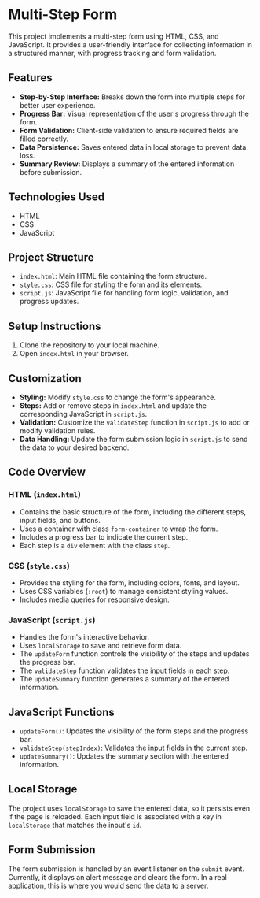 # Multi-Step Form

This project implements a multi-step form using HTML, CSS, and JavaScript. It provides a user-friendly interface for collecting information in a structured manner, with progress tracking and form validation.

## Features

-   **Step-by-Step Interface:** Breaks down the form into multiple steps for better user experience.
-   **Progress Bar:** Visual representation of the user's progress through the form.
-   **Form Validation:** Client-side validation to ensure required fields are filled correctly.
-   **Data Persistence:** Saves entered data in local storage to prevent data loss.
-   **Summary Review:** Displays a summary of the entered information before submission.

## Technologies Used

-   HTML
-   CSS
-   JavaScript

## Project Structure

-   `index.html`: Main HTML file containing the form structure.
-   `style.css`: CSS file for styling the form and its elements.
-   `script.js`: JavaScript file for handling form logic, validation, and progress updates.

## Setup Instructions

1.  Clone the repository to your local machine.
2.  Open `index.html` in your browser.

## Customization

-   **Styling:** Modify `style.css` to change the form's appearance.
-   **Steps:** Add or remove steps in `index.html` and update the corresponding JavaScript in `script.js`.
-   **Validation:** Customize the `validateStep` function in `script.js` to add or modify validation rules.
-   **Data Handling:** Update the form submission logic in `script.js` to send the data to your desired backend.

## Code Overview

### HTML (`index.html`)

-   Contains the basic structure of the form, including the different steps, input fields, and buttons.
-   Uses a container with class `form-container` to wrap the form.
-   Includes a progress bar to indicate the current step.
-   Each step is a `div` element with the class `step`.

### CSS (`style.css`)

-   Provides the styling for the form, including colors, fonts, and layout.
-   Uses CSS variables (`:root`) to manage consistent styling values.
-   Includes media queries for responsive design.

### JavaScript (`script.js`)

-   Handles the form's interactive behavior.
-   Uses `localStorage` to save and retrieve form data.
-   The `updateForm` function controls the visibility of the steps and updates the progress bar.
-   The `validateStep` function validates the input fields in each step.
-   The `updateSummary` function generates a summary of the entered information.

## JavaScript Functions

-   `updateForm()`: Updates the visibility of the form steps and the progress bar.
-   `validateStep(stepIndex)`: Validates the input fields in the current step.
-   `updateSummary()`: Updates the summary section with the entered information.

## Local Storage

The project uses `localStorage` to save the entered data, so it persists even if the page is reloaded. Each input field is associated with a key in `localStorage` that matches the input's `id`.

## Form Submission

The form submission is handled by an event listener on the `submit` event. Currently, it displays an alert message and clears the form. In a real application, this is where you would send the data to a server.
